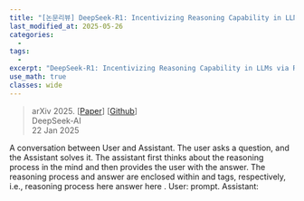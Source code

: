 ```yaml
---
title: "[논문리뷰] DeepSeek-R1: Incentivizing Reasoning Capability in LLMs via Reinforcement Learning"
last_modified_at: 2025-05-26
categories:
  - 
tags:
  - 
excerpt: "DeepSeek-R1: Incentivizing Reasoning Capability in LLMs via Reinforcement Learning"
use_math: true
classes: wide
---
```


> arXiv 2025. [[Paper](https://arxiv.org/abs/2501.12948)] [[Github](https://github.com/deepseek-ai/DeepSeek-R1/tree/main)]  
> DeepSeek-AI  
> 22 Jan 2025  



A conversation between User and Assistant. The user asks a question, and the Assistant solves it. The assistant first thinks about the reasoning process in the mind and then provides the user with the answer. The reasoning process and answer are enclosed within <think> </think> and <answer> </answer> tags, respectively, i.e., <think> reasoning process here </think> <answer> answer here </answer>. User: prompt. Assistant:

